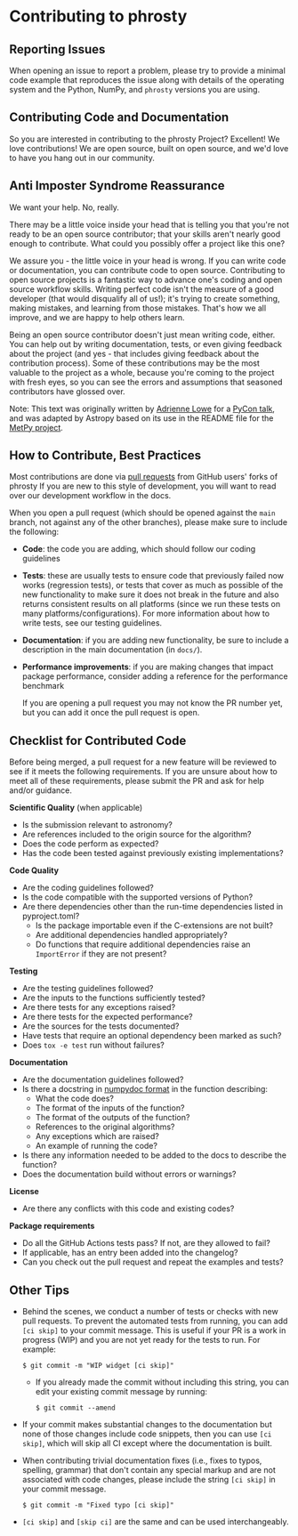 Contributing to phrosty
================================================

Reporting Issues
----------------

When opening an issue to report a problem, please try to provide a minimal code
example that reproduces the issue along with details of the operating
system and the Python, NumPy, and `phrosty` versions you are using.

Contributing Code and Documentation
-----------------------------------

So you are interested in contributing to the phrosty Project?  Excellent!
We love contributions! We are open source, built on open source, and
we'd love to have you hang out in our community.


Anti Imposter Syndrome Reassurance
----------------------------------

We want your help. No, really.

There may be a little voice inside your head that is telling you that you're not
ready to be an open source contributor; that your skills aren't nearly good
enough to contribute. What could you possibly offer a project like this one?

We assure you - the little voice in your head is wrong. If you can write code or
documentation, you can contribute code to open source.
Contributing to open source projects is a fantastic way to advance one's coding
and open source workflow skills. Writing perfect code isn't the measure of a good
developer (that would disqualify all of us!); it's trying to create something,
making mistakes, and learning from those mistakes. That's how we all improve,
and we are happy to help others learn.

Being an open source contributor doesn't just mean writing code, either. You can
help out by writing documentation, tests, or even giving feedback about the
project (and yes - that includes giving feedback about the contribution
process). Some of these contributions may be the most valuable to the project as
a whole, because you're coming to the project with fresh eyes, so you can see
the errors and assumptions that seasoned contributors have glossed over.

Note: This text was originally written by
[Adrienne Lowe](https://github.com/adriennefriend) for a
[PyCon talk](https://www.youtube.com/watch?v=6Uj746j9Heo), and was adapted by
Astropy based on its use in the README file for the
[MetPy project](https://github.com/Unidata/MetPy).


How to Contribute, Best Practices
---------------------------------

Most contributions are done via [pull
requests](https://help.github.com/en/github/collaborating-with-issues-and-pull-requests/about-pull-requests)
from GitHub users' forks of phrosty If you are new to this
style of development, you will want to read over our development workflow in the docs.

When you open a pull request (which should be opened against the ``main``
branch, not against any of the other branches), please make sure to
include the following:

- **Code**: the code you are adding, which should follow
  our coding guidelines

- **Tests**: these are usually tests to ensure code that previously
  failed now works (regression tests), or tests that cover as much as possible
  of the new functionality to make sure it does not break in the future and
  also returns consistent results on all platforms (since we run these tests on
  many platforms/configurations). For more information about how to write
  tests, see our testing guidelines.

- **Documentation**: if you are adding new functionality, be sure to include a
  description in the main documentation (in ``docs/``).


- **Performance improvements**: if you are making changes that impact package
  performance, consider adding a reference for the performance benchmark 


  If you are opening a pull request you may not know
  the PR number yet, but you can add it once the pull request is open.



Checklist for Contributed Code
------------------------------

Before being merged, a pull request for a new feature will be reviewed to see if
it meets the following requirements. If you are unsure about how to meet all of these
requirements, please submit the PR and ask for help and/or guidance. 

**Scientific Quality** (when applicable)
  * Is the submission relevant to astronomy?
  * Are references included to the origin source for the algorithm?
  * Does the code perform as expected?
  * Has the code been tested against previously existing implementations?

**Code Quality**
  * Are the coding guidelines followed?
  * Is the code compatible with the supported versions of Python?
  * Are there dependencies other than the run-time dependencies listed in pyproject.toml?
    * Is the package importable even if the C-extensions are not built?
    * Are additional dependencies handled appropriately?
    * Do functions that require additional dependencies raise an `ImportError`
      if they are not present?

**Testing**
  * Are the testing guidelines followed?
  * Are the inputs to the functions sufficiently tested?
  * Are there tests for any exceptions raised?
  * Are there tests for the expected performance?
  * Are the sources for the tests documented?
  * Have tests that require an optional dependency been marked as such?
  * Does ``tox -e test`` run without failures?

**Documentation**
  * Are the documentation guidelines followed?
  * Is there a docstring in [numpydoc format](https://numpydoc.readthedocs.io/en/latest/format.html) in the function describing:
    * What the code does?
    * The format of the inputs of the function?
    * The format of the outputs of the function?
    * References to the original algorithms?
    * Any exceptions which are raised?
    * An example of running the code?
  * Is there any information needed to be added to the docs to describe the
    function?
  * Does the documentation build without errors or warnings?

**License**
  * Are there any conflicts with this code and existing codes?

**Package requirements**
  * Do all the GitHub Actions tests pass? If not, are they allowed to fail?
  * If applicable, has an entry been added into the changelog?
  * Can you check out the pull request and repeat the examples and tests?

Other Tips
----------

- Behind the scenes, we conduct a number of tests or checks with new pull requests.
  To prevent the automated tests from running, you can add ``[ci skip]``
  to your commit message. This is useful if your PR is a work in progress (WIP) and
  you are not yet ready for the tests to run. For example:

      $ git commit -m "WIP widget [ci skip]"

  - If you already made the commit without including this string, you can edit
    your existing commit message by running:

        $ git commit --amend

- If your commit makes substantial changes to the documentation but none of
  those changes include code snippets, then you can use ``[ci skip]``,
  which will skip all CI except where the documentation is built.

- When contributing trivial documentation fixes (i.e., fixes to typos, spelling,
  grammar) that don't contain any special markup and are not associated with
  code changes, please include the string ``[ci skip]`` in your commit
  message.

      $ git commit -m "Fixed typo [ci skip]"

- ``[ci skip]`` and ``[skip ci]`` are the same and can be used interchangeably.